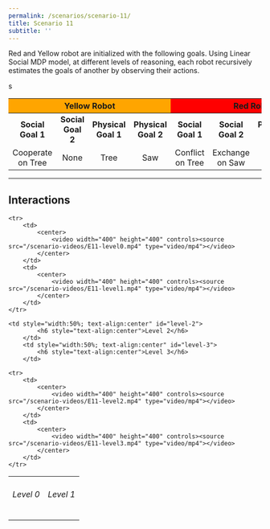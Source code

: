 ```yaml
---
permalink: /scenarios/scenario-11/
title: Scenario 11
subtitle: ''    
---
```

Red and Yellow robot are initialized with the following goals. Using Linear Social MDP model, at different levels of reasoning, each robot recursively estimates the goals of another by observing their actions.

<table style="text-align:center">
    <thead>
        <tr>
            <th colspan="4" style="text-align:center; background: orange">Yellow Robot</th>
            <th colspan="4" style="text-align:center; background: red">Red Robot</th>
        </tr>
    </thead>
    <tbody>
        <tr>
            <td><b>Social Goal 1</b></td>s
            <td><b>Social Goal 2</b></td>
            <td><b>Physical Goal 1</b></td>
            <td><b>Physical Goal 2</b></td>
            <td><b>Social Goal 1</b></td>
            <td><b>Social Goal 2</b></td>
            <td><b>Physical Goal 1</b></td>
            <td><b>Physical Goal 2</b></td>
        </tr>

<tr>
    <td>Cooperate on Tree</td>
    <td>None</td>
    <td>Tree</td>
    <td>Saw</td>
    <td>Conflict on Tree</td>
    <td>Exchange on Saw</td>
    <td>Tree</td>
    <td>Fire</td>
</tr>

</tbody></table>

--- 
## Interactions


<table cellpadding="1">
    <tr>
        <td style="width:50%; text-align:center" id="level-0">
            <h6 style="text-align:center">Level 0</h6>
        </td>
        <td style="width:50%; text-align:center" id="level-1">
            <h6 style="text-align:center">Level 1</h6>
        </td>
    </tr>

    <tr>
        <td>
            <center>
                <video width="400" height="400" controls><source src="/scenario-videos/E11-level0.mp4" type="video/mp4"></video>
            </center>
        </td>
        <td>
            <center>
                <video width="400" height="400" controls><source src="/scenario-videos/E11-level1.mp4" type="video/mp4"></video>
            </center>
        </td>
    </tr>

    <td style="width:50%; text-align:center" id="level-2">
            <h6 style="text-align:center">Level 2</h6>
        </td>
        <td style="width:50%; text-align:center" id="level-3">
            <h6 style="text-align:center">Level 3</h6>
        </td>

    <tr>
        <td>
            <center>
                <video width="400" height="400" controls><source src="/scenario-videos/E11-level2.mp4" type="video/mp4"></video>
            </center>
        </td>
        <td>
            <center>
                <video width="400" height="400" controls><source src="/scenario-videos/E11-level3.mp4" type="video/mp4"></video>
            </center>
        </td>
    </tr>
</table>
